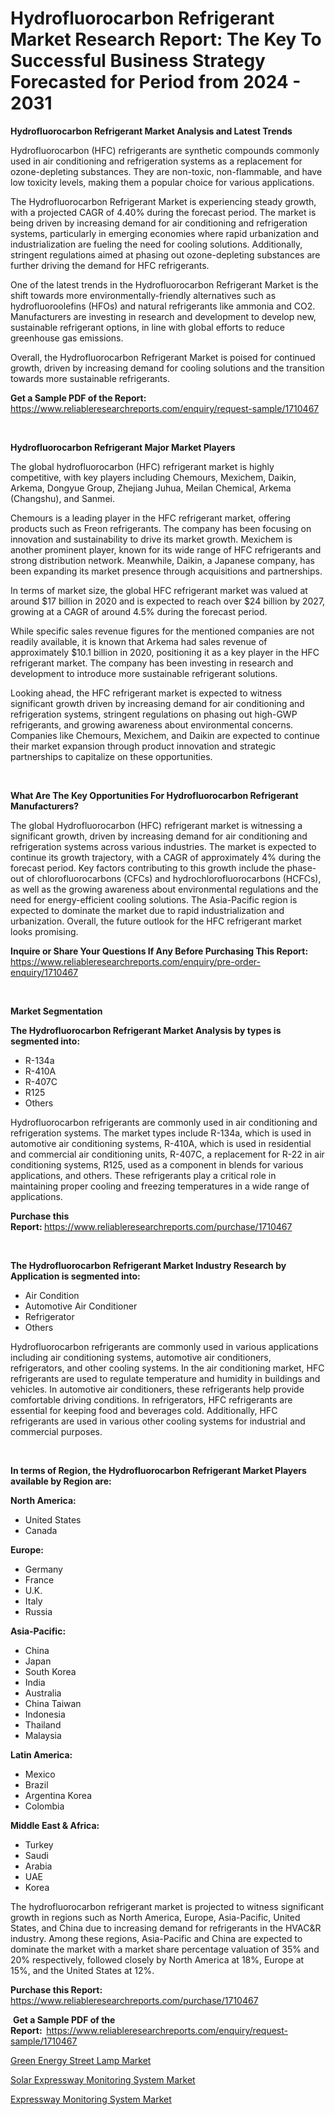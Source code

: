 <p><h1>Hydrofluorocarbon Refrigerant Market Research Report: The Key To Successful Business Strategy Forecasted for Period from 2024 - 2031</h1></p><p><strong>Hydrofluorocarbon Refrigerant Market Analysis and Latest Trends</strong></p>
<p><p>Hydrofluorocarbon (HFC) refrigerants are synthetic compounds commonly used in air conditioning and refrigeration systems as a replacement for ozone-depleting substances. They are non-toxic, non-flammable, and have low toxicity levels, making them a popular choice for various applications.</p><p>The Hydrofluorocarbon Refrigerant Market is experiencing steady growth, with a projected CAGR of 4.40% during the forecast period. The market is being driven by increasing demand for air conditioning and refrigeration systems, particularly in emerging economies where rapid urbanization and industrialization are fueling the need for cooling solutions. Additionally, stringent regulations aimed at phasing out ozone-depleting substances are further driving the demand for HFC refrigerants.</p><p>One of the latest trends in the Hydrofluorocarbon Refrigerant Market is the shift towards more environmentally-friendly alternatives such as hydrofluoroolefins (HFOs) and natural refrigerants like ammonia and CO2. Manufacturers are investing in research and development to develop new, sustainable refrigerant options, in line with global efforts to reduce greenhouse gas emissions.</p><p>Overall, the Hydrofluorocarbon Refrigerant Market is poised for continued growth, driven by increasing demand for cooling solutions and the transition towards more sustainable refrigerants.</p></p>
<p><strong>Get a Sample PDF of the Report:&nbsp;</strong> <a href="https://www.reliableresearchreports.com/enquiry/request-sample/1710467">https://www.reliableresearchreports.com/enquiry/request-sample/1710467</a></p>
<p>&nbsp;</p>
<p><strong>Hydrofluorocarbon Refrigerant Major Market Players</strong></p>
<p><p>The global hydrofluorocarbon (HFC) refrigerant market is highly competitive, with key players including Chemours, Mexichem, Daikin, Arkema, Dongyue Group, Zhejiang Juhua, Meilan Chemical, Arkema (Changshu), and Sanmei. </p><p>Chemours is a leading player in the HFC refrigerant market, offering products such as Freon refrigerants. The company has been focusing on innovation and sustainability to drive its market growth. Mexichem is another prominent player, known for its wide range of HFC refrigerants and strong distribution network. Meanwhile, Daikin, a Japanese company, has been expanding its market presence through acquisitions and partnerships.</p><p>In terms of market size, the global HFC refrigerant market was valued at around $17 billion in 2020 and is expected to reach over $24 billion by 2027, growing at a CAGR of around 4.5% during the forecast period.</p><p>While specific sales revenue figures for the mentioned companies are not readily available, it is known that Arkema had sales revenue of approximately $10.1 billion in 2020, positioning it as a key player in the HFC refrigerant market. The company has been investing in research and development to introduce more sustainable refrigerant solutions.</p><p>Looking ahead, the HFC refrigerant market is expected to witness significant growth driven by increasing demand for air conditioning and refrigeration systems, stringent regulations on phasing out high-GWP refrigerants, and growing awareness about environmental concerns. Companies like Chemours, Mexichem, and Daikin are expected to continue their market expansion through product innovation and strategic partnerships to capitalize on these opportunities.</p></p>
<p>&nbsp;</p>
<p><strong>What Are The Key Opportunities For Hydrofluorocarbon Refrigerant Manufacturers?</strong></p>
<p><p>The global Hydrofluorocarbon (HFC) refrigerant market is witnessing a significant growth, driven by increasing demand for air conditioning and refrigeration systems across various industries. The market is expected to continue its growth trajectory, with a CAGR of approximately 4% during the forecast period. Key factors contributing to this growth include the phase-out of chlorofluorocarbons (CFCs) and hydrochlorofluorocarbons (HCFCs), as well as the growing awareness about environmental regulations and the need for energy-efficient cooling solutions. The Asia-Pacific region is expected to dominate the market due to rapid industrialization and urbanization. Overall, the future outlook for the HFC refrigerant market looks promising.</p></p>
<p><strong>Inquire or Share Your Questions If Any Before Purchasing This Report:</strong> <a href="https://www.reliableresearchreports.com/enquiry/pre-order-enquiry/1710467">https://www.reliableresearchreports.com/enquiry/pre-order-enquiry/1710467</a></p>
<p>&nbsp;</p>
<p><strong>Market Segmentation</strong></p>
<p><strong>The Hydrofluorocarbon Refrigerant Market Analysis by types is segmented into:</strong></p>
<p><ul><li>R-134a</li><li>R-410A</li><li>R-407C</li><li>R125</li><li>Others</li></ul></p>
<p><p>Hydrofluorocarbon refrigerants are commonly used in air conditioning and refrigeration systems. The market types include R-134a, which is used in automotive air conditioning systems, R-410A, which is used in residential and commercial air conditioning units, R-407C, a replacement for R-22 in air conditioning systems, R125, used as a component in blends for various applications, and others. These refrigerants play a critical role in maintaining proper cooling and freezing temperatures in a wide range of applications.</p></p>
<p><strong>Purchase this Report:&nbsp;</strong><a href="https://www.reliableresearchreports.com/purchase/1710467">https://www.reliableresearchreports.com/purchase/1710467</a></p>
<p>&nbsp;</p>
<p><strong>The Hydrofluorocarbon Refrigerant Market Industry Research by Application is segmented into:</strong></p>
<p><ul><li>Air Condition</li><li>Automotive Air Conditioner</li><li>Refrigerator</li><li>Others</li></ul></p>
<p><p>Hydrofluorocarbon refrigerants are commonly used in various applications including air conditioning systems, automotive air conditioners, refrigerators, and other cooling systems. In the air conditioning market, HFC refrigerants are used to regulate temperature and humidity in buildings and vehicles. In automotive air conditioners, these refrigerants help provide comfortable driving conditions. In refrigerators, HFC refrigerants are essential for keeping food and beverages cold. Additionally, HFC refrigerants are used in various other cooling systems for industrial and commercial purposes.</p></p>
<p>&nbsp;</p>
<p><strong>In terms of Region, the Hydrofluorocarbon Refrigerant Market Players available by Region are:</strong></p>
<p>
    <p> <strong> North America: </strong>
        <ul>
            <li>United States</li>
            <li>Canada</li>
        </ul>
        </p> 
    <p> <strong> Europe: </strong>
        <ul>
            <li>Germany</li>
            <li>France</li>
            <li>U.K.</li>
            <li>Italy</li>
            <li>Russia</li>
        </ul>
        </p> 
    <p> <strong> Asia-Pacific: </strong>
        <ul>
            <li>China</li>
            <li>Japan</li>
            <li>South Korea</li>
            <li>India</li>
            <li>Australia</li>
            <li>China Taiwan</li>
            <li>Indonesia</li>
            <li>Thailand</li>
            <li>Malaysia</li>
        </ul>
        </p> 
    <p> <strong> Latin America: </strong>
        <ul>
            <li>Mexico</li>
            <li>Brazil</li>
            <li>Argentina Korea</li>
            <li>Colombia</li>
        </ul>
        </p> 
    <p> <strong> Middle East & Africa: </strong>
        <ul>
            <li>Turkey</li>
            <li>Saudi</li>
            <li>Arabia</li>
            <li>UAE</li>
            <li>Korea</li>
        </ul>
    </p>
    </p>
<p><p>The hydrofluorocarbon refrigerant market is projected to witness significant growth in regions such as North America, Europe, Asia-Pacific, United States, and China due to increasing demand for refrigerants in the HVAC&R industry. Among these regions, Asia-Pacific and China are expected to dominate the market with a market share percentage valuation of 35% and 20% respectively, followed closely by North America at 18%, Europe at 15%, and the United States at 12%.</p></p>
<p><strong>Purchase this Report: </strong><a href="https://www.reliableresearchreports.com/purchase/1710467">https://www.reliableresearchreports.com/purchase/1710467</a></p>
<p>&nbsp;<strong>Get a Sample PDF of the Report:&nbsp;&nbsp;</strong><a href="https://www.reliableresearchreports.com/enquiry/request-sample/1710467">https://www.reliableresearchreports.com/enquiry/request-sample/1710467</a></p>
<p><strong></strong></p>
<p><p><a href="https://view.publitas.com/reportprime-1/green-energy-street-lamp-market-research-report-the-key-to-successful-business-strategy-forecasted-for-period-from-2023-2030/">Green Energy Street Lamp Market</a></p><p><a href="https://view.publitas.com/reportprime-1/solar-expressway-monitoring-system-market-research-report-forecasted-for-period-from-2023-2030-by-market-type-market-application-and-region/">Solar Expressway Monitoring System Market</a></p><p><a href="https://view.publitas.com/reportprime-1/expressway-monitoring-system-market-analysis-examines-its-scope-on-growth-opportunities-and-forecasted-trends-spanning-from-2023-to-2030/">Expressway Monitoring System Market</a></p></p>
